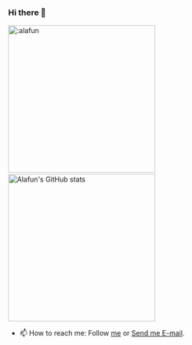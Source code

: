 ### Hi there 👋

<!-- ![Alafun's GitHub stats](https://github-readme-stats.vercel.app/api?username=alafun&show_icons=ture) -->
<img src="https://count.getloli.com/get/@alafun?theme=rule34" width="300" loading="lazy" alt=":alafun" />    &nbsp;&nbsp;&nbsp;   <img src="https://github-readme-stats.vercel.app/api?username=alafun&show_icons=ture" width="300" alt="Alafun's GitHub stats" loading="lazy" />                                                                                              

<!-- <img src="https://profile-counter.glitch.me/alafun/count.svg" loading="lazy" alt=":alafun" /> -->

<!-- <img src="https://ipcounter.ihcr.top/?mode=2&str=(%E4%BD%A0%E5%A5%BD%E5%91%80%EF%BC%81)&gh=alafun&lg=%E7%84%A1&qq=%E4%BF%9D%E5%AF%86&mail=%E4%BF%9D%E5%AF%86&strsize=24" width="499" loading="lazy"  alt=":alafun" />
 -->
 
- 📫 How to reach me: Follow [me](https://github.com/Alafun) or [Send me E-mail](mailto:alafun@petalmail.com).


